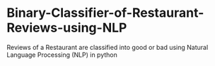 # Binary-Classifier-of-Restaurant-Reviews-using-NLP
Reviews of a Restaurant are classified into good or bad using Natural Language Processing (NLP) in python 
